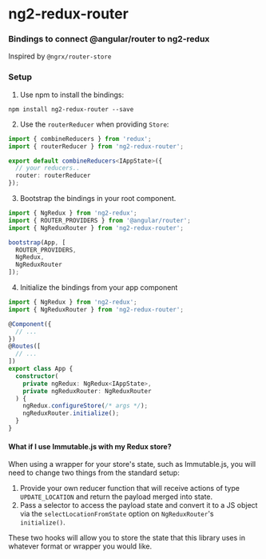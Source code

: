 # ng2-redux-router
### Bindings to connect @angular/router to ng2-redux

Inspired by `@ngrx/router-store`

### Setup

1. Use npm to install the bindings:
  ```
  npm install ng2-redux-router --save
  ```

2. Use the `routerReducer` when providing `Store`:
  ```ts
  import { combineReducers } from 'redux';
  import { routerReducer } from 'ng2-redux-router';

  export default combineReducers<IAppState>({
    // your reducers..
    router: routerReducer
  });
  ```

3. Bootstrap the bindings in your root component.
  ```ts
  import { NgRedux } from 'ng2-redux';
  import { ROUTER_PROVIDERS } from '@angular/router';
  import { NgReduxRouter } from 'ng2-redux-router';

  bootstrap(App, [
    ROUTER_PROVIDERS,
    NgRedux,
    NgReduxRouter
  ]);
  ```

4. Initialize the bindings from your app component
  ```ts
  import { NgRedux } from 'ng2-redux';
  import { NgReduxRouter } from 'ng2-redux-router';

  @Component({
    // ...
  })
  @Routes([
    // ...
  ])
  export class App {
    constructor(
      private ngRedux: NgRedux<IAppState>,
      private ngReduxRouter: NgReduxRouter
    ) {
      ngRedux.configureStore(/* args */);
      ngReduxRouter.initialize();
    }
  }
  ```

#### What if I use Immutable.js with my Redux store?

When using a wrapper for your store's state, such as Immutable.js, you will need to change two things from the standard setup:

1. Provide your own reducer function that will receive actions of type  `UPDATE_LOCATION` and return the payload merged into state.
2. Pass a selector to access the payload state and convert it to a JS object via the `selectLocationFromState` option on `NgReduxRouter`'s `initialize()`.

These two hooks will allow you to store the state that this library uses in whatever format or wrapper you would like.
